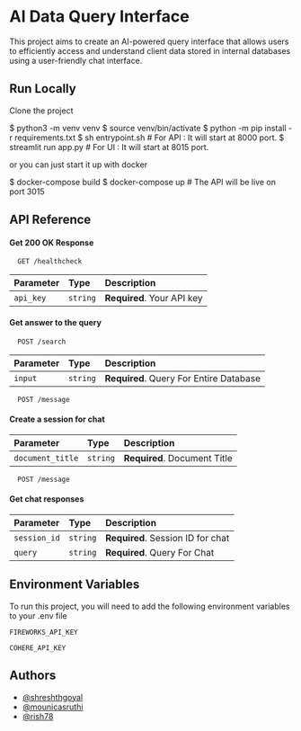 
# AI Data Query Interface

This project aims to create an AI-powered query interface that allows users to efficiently access and understand client data stored in internal databases using a user-friendly chat interface.


## Run Locally

Clone the project

$ python3 -m venv venv
$ source venv/bin/activate
$ python -m pip install -r requirements.txt
$ sh entrypoint.sh     # For API : It will start at 8000 port.
$ streamlit run app.py # For UI : It will start at 8015 port.

or you can just start it up with docker

$ docker-compose build
$ docker-compose up  # The API will be live on port 3015





## API Reference

#### Get 200 OK Response

```
  GET /healthcheck
```

| Parameter | Type     | Description                |
| :-------- | :------- | :------------------------- |
| `api_key` | `string` | **Required**. Your API key |

#### Get answer to the query

```
  POST /search
```

| Parameter | Type     | Description                       |
| :-------- | :------- | :-------------------------------- |
| `input`      | `string` | **Required**. Query For Entire Database |

```
  POST /message
```

#### Create a session for chat

| Parameter | Type     | Description                       |
| :-------- | :------- | :-------------------------------- |
| `document_title`      | `string` | **Required**. Document Title |

```
  POST /message
```

#### Get chat responses

| Parameter | Type     | Description                       |
| :-------- | :------- | :-------------------------------- |
| `session_id`      | `string` | **Required**. Session ID for chat|
| `query`      | `string` | **Required**. Query For Chat |



## Environment Variables

To run this project, you will need to add the following environment variables to your .env file

`FIREWORKS_API_KEY`

`COHERE_API_KEY`
## Authors

- [@shreshthgoyal](https://www.github.com/shreshthgoyal)
- [@mounicasruthi](https://www.github.com/mounicasruthi)
- [@rish78](https://www.github.com/rish78)

